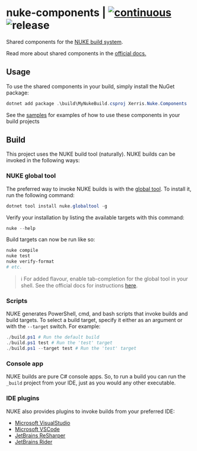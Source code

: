 # nuke-components | [![continuous](https://github.com/xerris/nuke-components/actions/workflows/continuous.yml/badge.svg)](https://github.com/xerris/nuke-components/actions/workflows/continuous.yml) ![release](https://github.com/xerris/nuke-components/actions/workflows/release.yml/badge.svg)

Shared components for the [NUKE build system](https://nuke.build/).

Read more about shared components in the [official docs.](https://nuke.build/docs/sharing/build-components/)

## Usage

To use the shared components in your build, simply install the NuGet package:

```powershell
dotnet add package .\build\MyNukeBuild.csproj Xerris.Nuke.Components
```

See the [samples](./samples/) for examples of how to use these components in
your build projects

## Build

This project uses the NUKE build tool (naturally). NUKE builds can be invoked
in the following ways:

### NUKE global tool

The preferred way to invoke NUKE builds is with the [global tool](https://nuke.build/docs/getting-started/setup.html).
To install it, run the following command:

```powershell
dotnet tool install nuke.globaltool -g
```

Verify your installation by listing the available targets with this command:

```powershell
nuke --help
```

Build targets can now be run like so:

```powershell
nuke compile
nuke test
nuke verify-format
# etc.
```

> ℹ For added flavour, enable tab-completion for the global tool in your shell.
> See the official docs for instructions [here](https://nuke.build/docs/global-tool/shell-completion/).

### Scripts

NUKE generates PowerShell, cmd, and bash scripts that invoke builds and build
targets. To select a build target, specify it either as an argument or with the
`--target` switch. For example:

```powershell
./build.ps1 # Run the default build
./build.ps1 test # Run the 'test' target
./build.ps1 --target test # Run the 'test' target
```

### Console app

NUKE builds are pure C# console apps. So, to run a build you can run the
`_build` project from your IDE, just as you would any other executable.

### IDE plugins

NUKE also provides plugins to invoke builds from your preferred IDE:

- [Microsoft VisualStudio](https://nuke.build/visualstudio)
- [Microsoft VSCode](https://nuke.build/vscode)
- [JetBrains ReSharper](https://nuke.build/resharper)
- [JetBrains Rider](https://nuke.build/rider)
